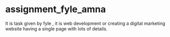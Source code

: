 # assignment_fyle_amna
It is task given by fyle , it is web development or creating a digital marketing website having a single page with lots of details.
